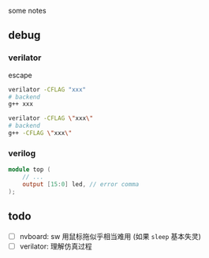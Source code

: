 some notes

## debug

### verilator

escape
```sh
verilator -CFLAG "xxx"
# backend
g++ xxx

verilator -CFLAG \"xxx\"
# backend
g++ -CFLAG \"xxx\"
```

### verilog

```verilog
module top (
    // ...
    output [15:0] led, // error comma
);
```

## todo

- [ ] nvboard: sw 用鼠标拖似乎相当难用 (如果 `sleep` 基本失灵)
- [ ] verilator: 理解仿真过程
